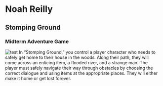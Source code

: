 # Noah Reilly
## Stomping Ground
### Midterm Adventure Game

![test](https://i.imgur.com/3HE1V3z.png)
In “Stomping Ground,” you control a player character who needs to safely get home to their house in the woods. Along their path, they will come across an enticing item, a flooded river, and a strange man. The player must safely navigate their way through obstacles by choosing the correct dialogue and using items at the appropriate places. They will either make it home or get lost forever.
